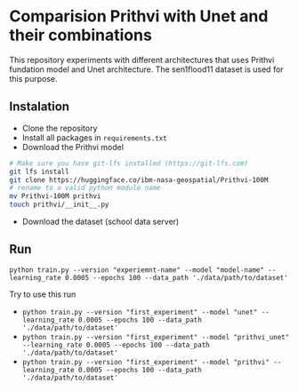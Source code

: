 # Comparision Prithvi with Unet and their combinations

This repository experiments with different architectures that uses Prithvi fundation model and Unet architecture. The sen1flood11 dataset is used for this purpose.

## Instalation

- Clone the repository
- Install all packages in `requirements.txt`
- Download the Prithvi model

```bash
# Make sure you have git-lfs installed (https://git-lfs.com)
git lfs install
git clone https://huggingface.co/ibm-nasa-geospatial/Prithvi-100M
# rename to a valid python module name
mv Prithvi-100M prithvi
touch prithvi/__init__.py
```

- Download the dataset (school data server)

## Run

`python train.py --version "experiemnt-name" --model "model-name" --learning_rate 0.0005 --epochs 100 --data_path './data/path/to/dataset'`

Try to use this run

- `python train.py --version "first_experiment" --model "unet" --learning_rate 0.0005 --epochs 100 --data_path './data/path/to/dataset'`
- `python train.py --version "first_experiment" --model "prithvi_unet" --learning_rate 0.0005 --epochs 100 --data_path './data/path/to/dataset'`
- `python train.py --version "first_experiment" --model "prithvi" --learning_rate 0.0005 --epochs 100 --data_path './data/path/to/dataset'`